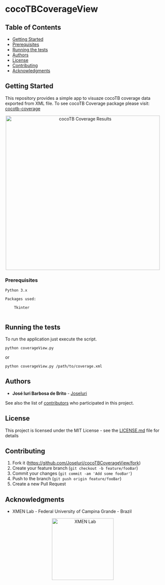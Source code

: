 # cocoTBCoverageView

## Table of Contents

- [Getting Started](#getting-started)
- [Prerequisites](#prerequisites)
- [Running the tests](#running-the-tests)
- [Authors](#authors)
- [License](#license)
- [Contributing](#contributing)
- [Acknowledgments](#acknowledgments)

## Getting Started

This repository provides a simple app to visuaze cocoTB coverage data exported from XML file. To see cocoTB Coverage package please visit: [cocotb-coverage](https://github.com/mciepluc/cocotb-coverage)

<p align="center">
  <a href="https://www.embedded.ufcg.edu.br/">
    <img alt="cocoTB Coverage Results" title="cocoTB Coverage" src="https://i.imgur.com/nSiFl6g.png" width="500">
  </a>
</p>


### Prerequisites

```
Python 3.x

Packages used:

    Tkinter
    
```

## Running the tests

To run the application just execute the script.

```
python coverageView.py
```
or
```
python coverageView.py /path/to/coverage.xml
```

## Authors

* **José Iuri Barbosa de Brito** - [JoseIuri](https://github.com/JoseIuri)

See also the list of [contributors](https://github.com/JoseIuri/cocoTBCoverageView/contributors) who participated in this project.

## License

This project is licensed under the MIT License - see the [LICENSE.md](LICENSE.md) file for details

## Contributing

1. Fork it (<https://github.com/JoseIuri/cocoTBCoverageView/fork>)
2. Create your feature branch (`git checkout -b feature/fooBar`)
3. Commit your changes (`git commit -am 'Add some fooBar'`)
4. Push to the branch (`git push origin feature/fooBar`)
5. Create a new Pull Request

## Acknowledgments

* XMEN Lab - Federal University of Campina Grande - Brazil

<p align="center">
  <a href="https://www.embedded.ufcg.edu.br/">
    <img alt="XMEN Lab" title="XMEN Lab" src="https://i.imgur.com/IzbZM0E.png" width="200">
  </a>
</p>
